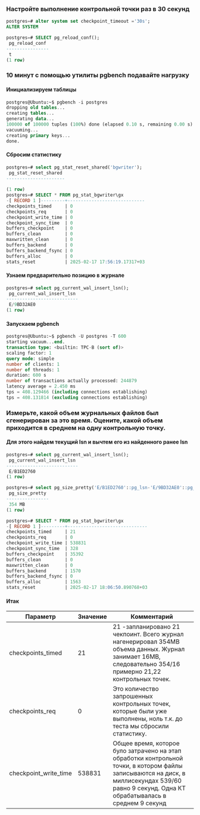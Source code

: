 ### Настройте выполнение контрольной точки раз в 30 секунд
```sql
postgres=# alter system set checkpoint_timeout ='30s';
ALTER SYSTEM

postgres=# SELECT pg_reload_conf();
 pg_reload_conf 
----------------
 t
(1 row)
```
### 10 минут c помощью утилиты pgbench подавайте нагрузку

#### Инициализируем таблицы
```sql
postgres@Ubuntu:~$ pgbench -i postgres        
dropping old tables...
creating tables...
generating data...
100000 of 100000 tuples (100%) done (elapsed 0.10 s, remaining 0.00 s)
vacuuming...
creating primary keys...
done.
```
#### Сбросим статистику
```sql
postgres=# select pg_stat_reset_shared('bgwriter');
 pg_stat_reset_shared 
----------------------
 
(1 row)
postgres=# SELECT * FROM pg_stat_bgwriter\gx
-[ RECORD 1 ]---------+-----------------------------
checkpoints_timed     | 0
checkpoints_req       | 0
checkpoint_write_time | 0
checkpoint_sync_time  | 0
buffers_checkpoint    | 0
buffers_clean         | 0
maxwritten_clean      | 0
buffers_backend       | 0
buffers_backend_fsync | 0
buffers_alloc         | 0
stats_reset           | 2025-02-17 17:56:19.17317+03

```
#### Узнаем предварительно позицию в журнале
```sql
postgres=# select pg_current_wal_insert_lsn();
 pg_current_wal_insert_lsn 
---------------------------
 E/9BD32AE0
(1 row)

```
#### Запускаем pgbench
```sql
postgres@Ubuntu:~$ pgbench -U postgres -T 600 
starting vacuum...end.
transaction type: <builtin: TPC-B (sort of)>
scaling factor: 1
query mode: simple
number of clients: 1
number of threads: 1
duration: 600 s
number of transactions actually processed: 244879
latency average = 2.450 ms
tps = 408.129466 (including connections establishing)
tps = 408.131814 (excluding connections establishing)

```
### Измерьте, какой объем журнальных файлов был сгенерирован за это время. Оцените, какой объем приходится в среднем на одну контрольную точку.
#### Для этого найдем текущий lsn и вычтем его из найденного ранее lsn
```sql
postgres=# select pg_current_wal_insert_lsn();
 pg_current_wal_insert_lsn 
---------------------------
 E/B1ED2760
(1 row)

postgres=# select pg_size_pretty('E/B1ED2760'::pg_lsn-'E/9BD32AE0'::pg_lsn);    
 pg_size_pretty 
----------------
 354 MB
(1 row)

postgres=# SELECT * FROM pg_stat_bgwriter\gx
-[ RECORD 1 ]---------+------------------------------
checkpoints_timed     | 21
checkpoints_req       | 0
checkpoint_write_time | 538831
checkpoint_sync_time  | 328
buffers_checkpoint    | 35392
buffers_clean         | 0
maxwritten_clean      | 0
buffers_backend       | 1570
buffers_backend_fsync | 0
buffers_alloc         | 1563
stats_reset           | 2025-02-17 18:06:50.890768+03

```
#### Итак 
<table>
 <thead><tr><th>Параметр</th><th>Значение</th><th>Комментарий</th></tr></thead>
 <tbody>
<tr>
 <td>checkpoints_timed</td><td>21</td><td>21 -запланировано 21 чекпоинт. Всего журнал нагенерировал 354MB объема данных. Журнал занимает 16MB, следовательно 354/16 примерно 21,22  контрольных точек.</td>
</tr>
  <tr>
 <td>checkpoints_req</td><td>0</td><td>Это количество запрошенных контрольных точек, которые были уже выполнены, ноль т.к. до теста мы сбросили статистику.</td>
</tr>
   <tr>
 <td>checkpoint_write_time</td><td>538831</td><td>Общее время, которое було затрачено на этап обработки контрольной точки, в котором файлы записываются на диск, в миллисекундах 539/60 равно 9 секунд. Одна КТ обрабатывалась в среднем 9 секунд</td>
</tr>
 </tbody>

</table>

